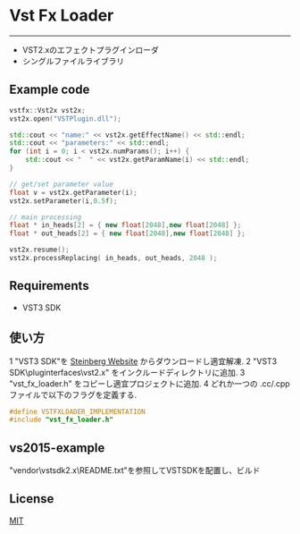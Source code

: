 # Vst Fx Loader
---------------------------------
* VST2.xのエフェクトプラグインローダ  
* シングルファイルライブラリ

## Example code
```cpp
vstfx::Vst2x vst2x;
vst2x.open("VSTPlugin.dll");

std::cout << "name:" << vst2x.getEffectName() << std::endl;
std::cout << "parameters:" << std::endl;
for (int i = 0; i < vst2x.numParams(); i++) {
    std::cout << "  " << vst2x.getParamName(i) << std::endl;
}

// get/set parameter value
float v = vst2x.getParameter(i);
vst2x.setParameter(i,0.5f);

// main processing  
float * in_heads[2] = { new float[2048],new float[2048] };
float * out_heads[2] = { new float[2048],new float[2048] };

vst2x.resume();
vst2x.processReplacing( in_heads, out_heads, 2048 );
```

## Requirements
* VST3 SDK

## 使い方
1 "VST3 SDK"を [Steinberg Website](http://www.steinberg.net/en/company/developer.html) からダウンロードし適宜解凍.
2 "VST3 SDK\pluginterfaces\vst2.x" をインクルードディレクトリに追加.
3 "vst_fx_loader.h" をコピーし適宜プロジェクトに追加.
4 どれか一つの .cc/.cpp ファイルで以下のフラグを定義する.
```cpp
#define VSTFXLOADER_IMPLEMENTATION
#include "vst_fx_loader.h"
```

## vs2015-example
"vendor\vstsdk2.x\README.txt"を参照してVSTSDKを配置し、ビルド

## License
[MIT](https://github.com/Nocorupe/vst-fx-loader/blob/master/LICENSE)

